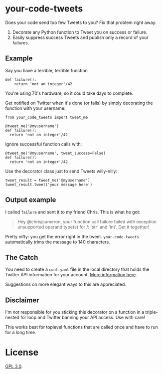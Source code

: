 
# your-code-tweets

Does your code send too few Tweets to you? Fix that problem right away.

1. Decorate any Python function to Tweet you on success or failure.
2. Easily suppress success Tweets and publish only a record of your failures.

## Example

Say you have a terrible, terrible function

    def failure():
        return 'not an integer'/42

You're using 70's hardware, so it could take days to complete.

Get notified on Twitter when it's done (or fails) by simply decorating the function with your username:

    from your_code_tweets import tweet_me

    @tweet_me('@myusername')
    def failure():
      return 'not an integer'/42

Ignore successful function calls with:

    @tweet_me('@myusername', tweet_success=False)
    def failure():
      return 'not an integer'/42

Use the decorator class just to send Tweets willy-nilly:
    
    tweet_result = tweet_me('@myusername')
    tweet_result.tweet('your message here')

## Output example

I called `failure` and sent it to my friend Chris. This is what he got:

> Hey @chrisjcameron, your function call failure failed with exception unsupported
> operand type(s) for /: 'str' and 'int'. Get it together!

Pretty nifty: you get the error right in the tweet. `your-code-tweets` automatically trims the message to 140 characters.

## The Catch

You need to create a `conf.yaml` file in the local directory that holds the Twitter API information for your account. [More information here](https://dev.twitter.com/overview/documentation).

Suggestions on more elegant ways to this are appreciated.

## Disclaimer

I'm not responsible for you sticking this decorator on a function in a triple-nested for loop and Twitter banning your API access. Use with care!

This works best for toplevel functions that are called once and have to run for a long time.

# License

[GPL 3.0](https://www.gnu.org/licenses/gpl-3.0.txt).

